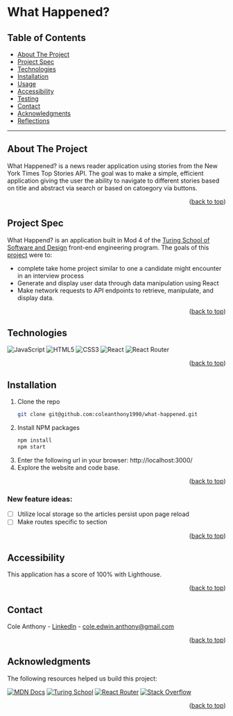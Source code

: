 <a name="readme-top"></a>

# What Happened?

## Table of Contents
- [About The Project](#about-the-project)
- [Project Spec](#project-spec)
- [Technologies](#technologies)
- [Installation](#installation)
- [Usage](#usage)
- [Accessibility](#accessibility)
- [Testing](#testing)
- [Contact](#contact)
- [Acknowledgments](#acknowledgments)
- [Reflections](#reflections)

---

## About The Project

What Happened? is a news reader application using stories from the New York Times Top Stories API. The goal was to make a simple, efficient application giving the user the ability to navigate to different stories based on title and abstract via search or based on catoegory via buttons.

<p align="right">(<a href="#readme-top">back to top</a>)</p>

## Project Spec
What Happend? is an application built in Mod 4 of the [Turing School of Software and Design](https://turing.edu/) front-end engineering program. The goals of this [project](https://mod4.turing.edu/projects/take_home/take_home_fe) were to:

* complete take home project similar to one a candidate might encounter in an interview process
* Generate and display user data through data manipulation using React
* Make network requests to API endpoints to retrieve, manipulate, and display data.


<p align="right">(<a href="#readme-top">back to top</a>)</p>

## Technologies
![JavaScript](https://img.shields.io/badge/javascript-%23323330.svg?style=for-the-badge&logo=javascript&logoColor=%23F7DF1E)
![HTML5](https://img.shields.io/badge/html5-%23E34F26.svg?style=for-the-badge&logo=html5&logoColor=white)
![CSS3](https://img.shields.io/badge/css3-%231572B6.svg?style=for-the-badge&logo=css3&logoColor=white)
![React](https://img.shields.io/badge/react-%2320232a.svg?style=for-the-badge&logo=react&logoColor=%2361DAFB)
![React Router](https://img.shields.io/badge/React_Router-CA4245?style=for-the-badge&logo=react-router&logoColor=white)

<p align="right">(<a href="#readme-top">back to top</a>)</p>

<!-- GETTING STARTED -->
  
## Installation
1. Clone the repo
   ```sh
   git clone git@github.com:coleanthony1990/what-happened.git
   ```
2. Install NPM packages
   ```sh
   npm install
   npm start
   ``` 
5. Enter the following url in your browser: http://localhost:3000/
6. Explore the website and code base.

<p align="right">(<a href="#readme-top">back to top</a>)</p>


### New feature ideas: 
- [ ] Utilize local storage so the articles persist upon page reload
- [ ] Make routes specific to section

<p align="right">(<a href="#readme-top">back to top</a>)</p>

## Accessibility
This application has a score of 100% with Lighthouse.

<p align="right">(<a href="#readme-top">back to top</a>)</p>


<!-- CONTACT -->
## Contact

Cole Anthony - [LinkedIn](https://www.linkedin.com/in/cole-edwin-anthony/) - cole.edwin.anthony@gmail.com

<p align="right">(<a href="#readme-top">back to top</a>)</p>

<!-- ACKNOWLEDGMENTS -->
## Acknowledgments
The following resources helped us build this project:

[![MDN Docs][MDN-shield]][MDN]
[![Turing School](https://img.shields.io/badge/Turing_School-030303?style=for-the-badge)](https://turing.edu/)
[![React Router](https://img.shields.io/badge/React_Router-CA4245?style=for-the-badge&logo=react-router&logoColor=white)](https://v5.reactrouter.com/web/api/Hooks)
[![Stack Overflow](https://img.shields.io/badge/-Stackoverflow-FE7A16?style=for-the-badge&logo=stack-overflow&logoColor=white)](https://stackoverflow.com/)

<p align="right">(<a href="#readme-top">back to top</a>)</p>


<!-- MARKDOWN LINKS & IMAGES -->
<!-- https://www.markdownguide.org/basic-syntax/#reference-style-links -->
[MDN-shield]: https://img.shields.io/badge/MDN_Web_Docs-black?style=for-the-badge&logo=mdnwebdocs&logoColor=white
[MDN]:https://developer.mozilla.org/en-US/

